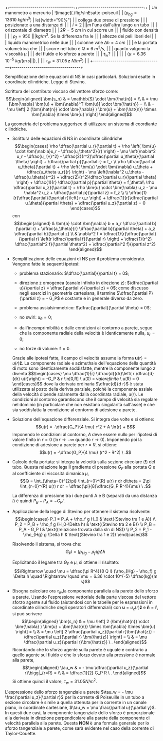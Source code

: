 +:---------------------------------:+:---------------------------------:+
| Un manometro a mercurio           | ![image](./fig/slnEsatte-poiseuil |
| ($\rho_{hg} = 13610 \  kg/m^3$)   | le){width="90%"}                  |
| collega due prese di pressione    |                                   |
| posizionate a una distanza di     |                                   |
| $l = 2 \                          |                                   |
| m$ l'una dall'altra lungo un tubo |                                   |
| orizzontale di diametro           |                                   |
| $2R = 5 \ cm$ in cui scorre un    |                                   |
| fluido con densità                |                                   |
| $\rho_{f} = 950 \                 |                                   |
| kg/m^3$. Se la differenza fra le  |                                   |
| altezze dei peli liberi del       |                                   |
| liquido manometrico nelle due     |                                   |
| colonne vale $\Delta h = 4 \ cm$  |                                   |
| e la portata volumetrica che      |                                   |
| scorre nel tubo è $Q= 6\ m^3/s$,  |                                   |
| quanto valgono la viscosità $\mu$ |                                   |
| del fluido e lo sforzo a parete   |                                   |
| $\tau_w$?                         |                                   |
|                                   |                                   |
| ($\mu = 6.36\,10^{-5} \ kg/(m\, s |                                   |
| )$,                               |                                   |
| $\tau_w = 31.05\, \bm{z}\ N/m^2$) |                                   |
+-----------------------------------+-----------------------------------+

Semplificazione delle equazioni di NS in casi particolari. Soluzioni
esatte in coordinate cilindriche. Legge di Stevino.

Scrittura del contributo viscoso del vettore sforzo come:
$$\begin{aligned}
  \bm{s_n} & = \mathbb{S} \cdot \bm{\hat{n}} = \\
           & = \mu [\bm{\nabla} \bm{u} + \bm{\nabla}^T \bm{u}] \cdot \bm{\hat{n}} = \\
           & = \mu \left[ 2 (\bm{\hat{n}} \cdot \bm{\nabla} ) \bm{u} + \bm{\hat{n}} \times \bm{\nabla} \times \bm{u}  \right]
\end{aligned}$$

La geometria del problema suggerisce di utilizzare un sistema di
coordiante cilindriche.

-   Scrittura delle equazioni di NS in coordinate cilindriche
    $$\begin{cases}
        \rho \dfrac{\partial u_r}{\partial t}
        + \rho \left( \bm{u} \cdot \bm{\nabla}u_r - \dfrac{u_\theta^2}{r} \right)
        - \mu \left(\nabla^2 u_r 
           - \dfrac{u_r}{r^2} 
           - \dfrac{2}{r^2}\dfrac{\partial u_\theta}{\partial \theta} \right)  
           + \dfrac{\partial p}{\partial r} = f_r \\
        \rho \dfrac{\partial u_\theta}{\partial t}
        + \rho \left( \bm{u} \cdot \bm{\nabla} u_\theta + \dfrac{u_\theta u_r}{r} \right)
        - \mu \left(\nabla^2 u_\theta 
           - \dfrac{u_\theta}{r^2} 
           + \dfrac{2}{r^2}\dfrac{\partial u_r}{\partial \theta}  \right) 
        + \dfrac{1}{r} \dfrac{\partial p}{\partial \theta} = f_\theta\\
        \rho \dfrac{\partial u_z}{\partial t}
        + \rho \bm{u} \cdot \bm{\nabla} u_z
        - \mu \nabla^2 u_z
        + \dfrac{\partial p}{\partial z} = f_z \\ \\
        \dfrac{1}{r}\dfrac{\partial}{\partial r}\left( r u_r \right) 
        + \dfrac{1}{r}\dfrac{\partial u_\theta}{\partial \theta} 
        + \dfrac{\partial u_z}{\partial z} = 0
      \end{cases}$$ con $$\begin{aligned}
      & \bm{a} \cdot \bm{\nabla} b = a_r \dfrac{\partial b}{\partial r} 
         + \dfrac{a_\theta}{r} \dfrac{\partial b}{\partial \theta}  
         + a_z \dfrac{\partial b}{\partial z} \\
      & \nabla^2 f = \dfrac{1}{r}\dfrac{\partial}{\partial r}
                          \left(r \dfrac{\partial f}{\partial r} \right) +
                   \dfrac{1}{r^2} \dfrac{\partial^2 f}{\partial \theta^2} + 
                   \dfrac{\partial^2 f}{\partial z^2} 
      \end{aligned}$$

-   Semplificazione delle equazioni di NS per il problema considerato.
    Vengono fatte le sequenti ipotesi:

    -   problema stazionario: $\dfrac{\partial}{\partial t} = 0$;

    -   direzione z omogenea (canale infinito in direzione z):
        $\dfrac{\partial u}{\partial z} = \dfrac{\partial v}{\partial z} = 0$;
        come discusso negli esercizi in geometria cartesiana, il termine
        $\dfrac{\partial P}{\partial z} = - G_P$ è costante e in
        generale diverso da zero.

    -   problema assialsimmetrico:
        $\dfrac{\partial}{\partial \theta} = 0$;

    -   no swirl: $u_{\theta} = 0$;

    -   dall'incomprimibilità e dalle condizioni al contorno a parete,
        segue che la componente radiale della velocità è identicamente
        nulla, $u_r = 0$;

    -   no forze di volume: $\bm{f} = 0$.

    Grazie alle ipotesi fatte, il campo di velocità assume la forma
    $\bm{u}(\bm{r}) = u(r) \bm{\hat{z}}$. La componente radiale e
    azimuthale dell'equazione della quantità di moto sono identicamente
    soddisfatte, mentre la componente lungo $z$ diventa $$\begin{cases}
         \mu \dfrac{1}{r} \dfrac{d}{dr}\left( r \dfrac{d}{dr} u(r)\right) = -G_P & r \in[0,R] \\
        u(0) = $valore finito$  \\ u(R) = 0
      \end{cases}$$ dove la derivata ordinaria $\dfrac{d}{d r}$ è stata
    utilizzata al posto della derivta parziale, poichè la componente
    assiale della velocità dipende solamente dalla coordinata radiale,
    $u(r)$. Le condizioni al contorno garantiscono che il campo di
    velocità sia regolare nel dominio (in particolare che non esistano
    singolarità sull'asse) e che sia soddisfatta la condizione al
    contorno di adesione a parete.

-   Soluzione dell'equazione differenziale. Si integra due volte e si
    ottiene: $$u(r) = -\dfrac{G_P}{4 \mu} r^2 + A \ln{r} + B$$ Imponendo
    le condizioni al contorno, $A$ deve essere nullo per l'ipotesi di
    valore finito in $r=0$ ($\ln r \rightarrow -\infty$ quando
    $r \rightarrow 0$). Imponendo poi la condizione di adesione a parete
    per $r=R$, si ottiene:
    $$u(r) = -\dfrac{G_P}{4 \mu} (r^2 - R^2) \ .$$

-   Calcolo della portata: si integra la velocità sulla sezione
    circolare (**!**) del tubo. Questa relazione lega il gradiente di
    pressione $G_P$ alla portata $Q$ e al coefficiente di viscosità
    dimanica $\mu$,
    $$Q = \int_{\theta=0}^{2\pi} \int_{r=0}^{R} u(r) r dr d\theta = 
      2\pi \int_{r=0}^{R} u(r) r dr =
      \dfrac{\pi}{8}\dfrac{G_P R^4}{\mu} \ .$$

    La differenza di pressione tra i due punti A e B (separati da una
    distanza $l$) è quindi $P_B - P_A = -G_P l$.

-   Applicazione della legge di Stevino per ottenere il sistema
    risolvente: $$\begin{cases}
      P_1 = P_A + \rho_f g H_0 & \text{(Stevino tra 1 e A)} \\
      P_2 = P_B + \rho_f g (H_0-\Delta h) & \text{(Stevino tra 2 e B)} \\
      P_B = P_A - G_P l & \text{(relazione trovata dalla sln di NS)} \\
      P_2 = P_1 - \rho_{Hg} g \Delta h & \text{(Stevino tra 1 e 2)}
    \end{cases}$$

    Risolvendo il sistema, si trova che:
    $$G_P l = (\rho_{Hg} - \rho_f) g \Delta h$$

    Esplicitando il legame tra $G_P$ e $\mu$, si ottiene il risultato:
    $$\Rightarrow \quad \mu = \dfrac{\pi R^4}{8 Q l} (\rho_{Hg} - \rho_f) g \Delta h \quad \Rightarrow \quad \mu = 6.36 \cdot 10^{-5} \dfrac{kg}{m s}$$

-   Bisogna calcolare ora $\tau_w$,la componente parallela alla parete
    dello sforzo a parete. Usando l'espressione vettoriale della parte
    viscosa del vettore sforzo agente sul fluido (aiutandosi con le
    tabelle per le espressioni in coordinate cilindriche degli operatori
    differenziali) con $\bm{u} = u_z(r)\bm{\hat{z}}$ e
    $\bm{\hat{n}} = \bm{\hat{r}}$, si può scrivere $$\begin{aligned}
       \bm{s_n} & = \mu \left[ 2 (\bm{\hat{n}} \cdot \bm{\nabla} ) \bm{u} + \bm{\hat{n}} \times \bm{\nabla} \times \bm{u}  \right] = \\
                & = \mu \left[ 2 \dfrac{\partial u_z}{\partial r}\bm{\hat{z}} - \dfrac{\partial u_z}{\partial r} \bm{\hat{z}} \right] = \\
                & = \mu \dfrac{\partial u_z}{\partial r}\bm{\hat{z}} \ .
    \end{aligned}$$ Ricordando che lo sforzo agente sulla parete è
    uguale e contrario a quello agente sul fluido e che lo sforzo dovuto
    alla pressione è normale alla parete, $$\begin{aligned}
       \tau_w & = - \mu \dfrac{\partial u_z}{\partial r}\bigg|_{r=R} = \\
              & = \dfrac{1}{2} G_P R \ .
    \end{aligned}$$ Si ottiene quindi il valore, $\tau_w = 31.05 N/m^2$.

L'espressione dello sforzo tangenziale a parete
$\tau_w = - \mu \frac{\partial u_z}{\partial r}$ per la corrente di
Poiseuille in un tubo a sezione circolare è simile a quella ottenuta per
la corrente in un canale piano, in coordinate cartesiane,
$\tau_w = \mu \frac{\partial u}{\partial y}$. In questi due casi, la
componente tangenziale dello sforzo è proporzionale alla derivata in
direzione perpendicolare alla parete della componente di velocità
parallela alla parete. Questa **NON** è una formula generale per lo
sforzo tangenziale a parete, come sarà evidente nel caso della corrente
di Taylor-Couette.
